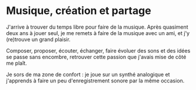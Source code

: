 # Musique, création et partage

J'arrive à trouver du temps libre pour faire de la musique. Après quasiment deux ans à jouer seul, je me remets à faire de la musique avec un ami, et j'y (re)trouve un grand plaisir.

Composer, proposer, écouter, échanger, faire évoluer des sons et des idées se passe sans encombre, retrouver cette passion que j'avais mise de côté me plaît.

Je sors de ma zone de confort : je joue sur un synthé analogique et j'apprends à faire un peu d'enregistrement sonore par la même occasion.